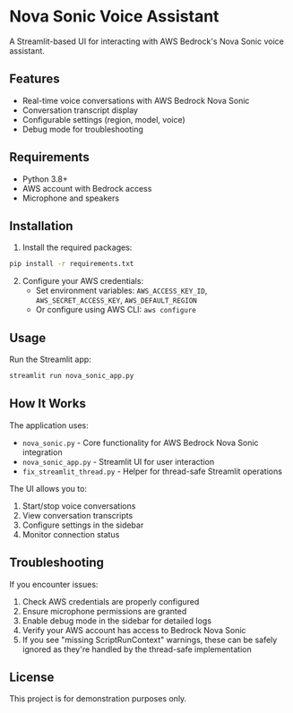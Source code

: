 # Nova Sonic Voice Assistant

A Streamlit-based UI for interacting with AWS Bedrock's Nova Sonic voice assistant.

## Features

- Real-time voice conversations with AWS Bedrock Nova Sonic
- Conversation transcript display
- Configurable settings (region, model, voice)
- Debug mode for troubleshooting

## Requirements

- Python 3.8+
- AWS account with Bedrock access
- Microphone and speakers

## Installation

1. Install the required packages:

```bash
pip install -r requirements.txt
```

2. Configure your AWS credentials:
   - Set environment variables: `AWS_ACCESS_KEY_ID`, `AWS_SECRET_ACCESS_KEY`, `AWS_DEFAULT_REGION`
   - Or configure using AWS CLI: `aws configure`

## Usage

Run the Streamlit app:

```bash
streamlit run nova_sonic_app.py
```

## How It Works

The application uses:
- `nova_sonic.py` - Core functionality for AWS Bedrock Nova Sonic integration
- `nova_sonic_app.py` - Streamlit UI for user interaction
- `fix_streamlit_thread.py` - Helper for thread-safe Streamlit operations

The UI allows you to:
1. Start/stop voice conversations
2. View conversation transcripts
3. Configure settings in the sidebar
4. Monitor connection status

## Troubleshooting

If you encounter issues:
1. Check AWS credentials are properly configured
2. Ensure microphone permissions are granted
3. Enable debug mode in the sidebar for detailed logs
4. Verify your AWS account has access to Bedrock Nova Sonic
5. If you see "missing ScriptRunContext" warnings, these can be safely ignored as they're handled by the thread-safe implementation

## License

This project is for demonstration purposes only.
